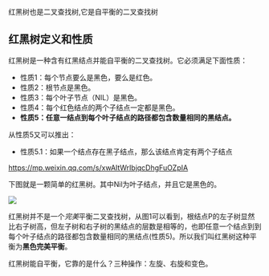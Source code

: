红黑树也是二叉查找树,它是自平衡的二叉查找树

## 红黑树定义和性质

红黑树是一种含有红黑结点并能自平衡的二叉查找树。它必须满足下面性质：

- 性质1：每个节点要么是黑色，要么是红色。
- 性质2：根节点是黑色。
- 性质3：每个叶子节点（NIL）是黑色。
- 性质4：每个红色结点的两个子结点一定都是黑色。
- **性质5：任意一结点到每个叶子结点的路径都包含数量相同的黑结点。**

从性质5又可以推出：

- 性质5.1：如果一个结点存在黑子结点，那么该结点肯定有两个子结点



https://mp.weixin.qq.com/s/xwAItWrIbjqcDhgFuOZpIA

下图就是一颗简单的红黑树。其中Nil为叶子结点，并且它是黑色的。

![](http://ww4.sinaimg.cn/large/006tNc79ly1g43vex0xnfj30em09ogm6.jpg)

红黑树并不是一个*完美*平衡二叉查找树，从图1可以看到，根结点P的左子树显然比右子树高，但左子树和右子树的黑结点的层数是相等的，也即任意一个结点到到每个叶子结点的路径都包含数量相同的黑结点(性质5)。所以我们叫红黑树这种平衡为**黑色完美平衡**。

红黑树能自平衡，它靠的是什么？三种操作：左旋、右旋和变色。









